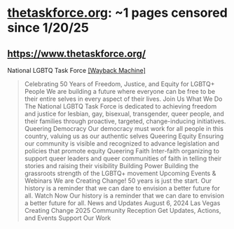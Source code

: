 



# [thetaskforce.org](thetaskforce.org): ~1 pages censored since 1/20/25

## https://www.thetaskforce.org/


National LGBTQ Task Force [[Wayback Machine]](https://web.archive.org/web/20240000000000*/https://www.thetaskforce.org/)

> Celebrating 50 Years of Freedom, Justice, and Equity for LGBTQ+ People We are building a future where everyone can be free to be their entire selves in every aspect of their lives. Join Us What We Do The National LGBTQ Task Force is dedicated to achieving freedom and justice for lesbian, gay, bisexual, transgender, queer people, and their families through proactive, targeted, change-inducing initiatives. Queering Democracy Our democracy must work for all people in this country, valuing us as our authentic selves Queering Equity Ensuring our community is visible and recognized to advance legislation and policies that promote equity Queering Faith Inter-faith organizing to support queer leaders and queer communities of faith in telling their stories and raising their visibility Building Power Building the grassroots strength of the LGBTQ+ movement Upcoming Events & Webinars We are Creating Change! 50 years is just the start. Our history is a reminder that we can dare to envision a better future for all. Watch Now Our history is a reminder that we can dare to envision a better future for all. News and Updates August 6, 2024 Las Vegas Creating Change 2025 Community Reception Get Updates, Actions, and Events Support Our Work